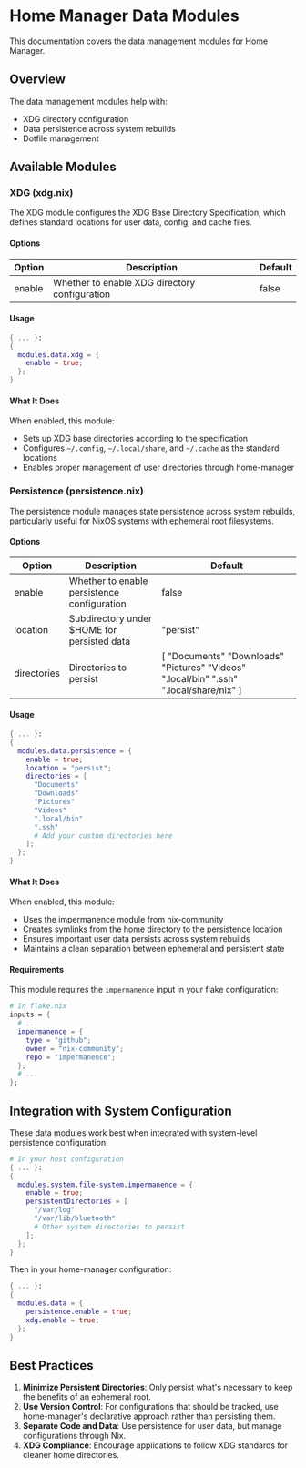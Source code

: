 # Home Manager Data Modules

This documentation covers the data management modules for Home Manager.

## Overview

The data management modules help with:

- XDG directory configuration
- Data persistence across system rebuilds
- Dotfile management

## Available Modules

### XDG (xdg.nix)

The XDG module configures the XDG Base Directory Specification, which defines standard locations for user data, config, and cache files.

#### Options

| Option            | Description                                   | Default                    |
|-------------------|-----------------------------------------------|----------------------------|
| enable            | Whether to enable XDG directory configuration | false                      |

#### Usage

```nix
{ ... }:
{
  modules.data.xdg = {
    enable = true;
  };
}
```

#### What It Does

When enabled, this module:

- Sets up XDG base directories according to the specification
- Configures `~/.config`, `~/.local/share`, and `~/.cache` as the standard locations
- Enables proper management of user directories through home-manager

### Persistence (persistence.nix)

The persistence module manages state persistence across system rebuilds, particularly useful for NixOS systems with ephemeral root filesystems.

#### Options

| Option       | Description                                 | Default                                                                      |
|--------------|---------------------------------------------|------------------------------------------------------------------------------|
| enable       | Whether to enable persistence configuration | false                                                                        |
| location     | Subdirectory under $HOME for persisted data | "persist"                                                                    |
| directories  | Directories to persist                      | [ "Documents" "Downloads" "Pictures" "Videos" ".local/bin" ".ssh" ".local/share/nix" ] |

#### Usage

```nix
{ ... }:
{
  modules.data.persistence = {
    enable = true;
    location = "persist";
    directories = [
      "Documents"
      "Downloads"
      "Pictures"
      "Videos"
      ".local/bin"
      ".ssh"
      # Add your custom directories here
    ];
  };
}
```

#### What It Does

When enabled, this module:

- Uses the impermanence module from nix-community
- Creates symlinks from the home directory to the persistence location
- Ensures important user data persists across system rebuilds
- Maintains a clean separation between ephemeral and persistent state

#### Requirements

This module requires the `impermanence` input in your flake configuration:

```nix
# In flake.nix
inputs = {
  # ...
  impermanence = {
    type = "github";
    owner = "nix-community";
    repo = "impermanence";
  };
  # ...
};
```

## Integration with System Configuration

These data modules work best when integrated with system-level persistence configuration:

```nix
# In your host configuration
{ ... }:
{
  modules.system.file-system.impermanence = {
    enable = true;
    persistentDirectories = [
      "/var/log"
      "/var/lib/bluetooth"
      # Other system directories to persist
    ];
  };
}
```

Then in your home-manager configuration:

```nix
{ ... }:
{
  modules.data = {
    persistence.enable = true;
    xdg.enable = true;
  };
}
```

## Best Practices

1. **Minimize Persistent Directories**: Only persist what's necessary to keep the benefits of an ephemeral root.
2. **Use Version Control**: For configurations that should be tracked, use home-manager's declarative approach rather than persisting them.
3. **Separate Code and Data**: Use persistence for user data, but manage configurations through Nix.
4. **XDG Compliance**: Encourage applications to follow XDG standards for cleaner home directories.
